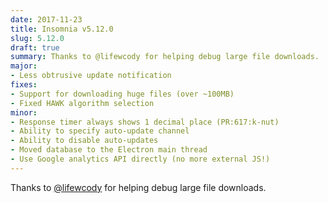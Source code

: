 ```yaml
---
date: 2017-11-23
title: Insomnia v5.12.0 
slug: 5.12.0
draft: true
summary: Thanks to @lifewcody for helping debug large file downloads.
major:
- Less obtrusive update notification
fixes:
- Support for downloading huge files (over ~100MB)
- Fixed HAWK algorithm selection
minor:
- Response timer always shows 1 decimal place (PR:617:k-nut)
- Ability to specify auto-update channel
- Ability to disable auto-updates
- Moved database to the Electron main thread
- Use Google analytics API directly (no more external JS!)
---
```


Thanks to [@lifewcody](https://github.com/lifewcody) for helping debug large file downloads.
